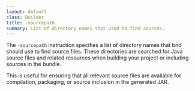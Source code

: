 ```yaml
---
layout: default
class: Builder
title: -sourcepath 
summary: List of directory names that used to find sources. 
---
```



The `-sourcepath` instruction specifies a list of directory names that bnd should use to find source files. These directories are searched for Java source files and related resources when building your project or including sources in the bundle.

This is useful for ensuring that all relevant source files are available for compilation, packaging, or source inclusion in the generated JAR.
